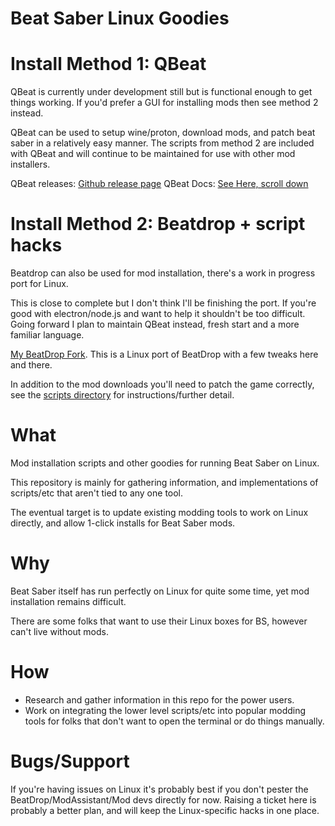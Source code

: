 # Beat Saber Linux Goodies

# Install Method 1: QBeat
QBeat is currently under development still but is functional enough to get things working. 
If you'd prefer a GUI for installing mods then see method 2 instead.

QBeat can be used to setup wine/proton, download mods, and patch beat saber in a relatively easy manner.
The scripts from method 2 are included with QBeat and will continue to be maintained for use with other mod installers.

QBeat releases: [Github release page](https://github.com/geefr/beatsaber-linux-goodies/releases) 
QBeat Docs:  [See Here, scroll down](https://github.com/geefr/beatsaber-linux-goodies/tree/QBeat/QBeat)

# Install Method 2: Beatdrop + script hacks
Beatdrop can also be used for mod installation, there's a work in progress port for Linux.

This is close to complete but I don't think I'll be finishing the port. If you're good with electron/node.js and want to help it shouldn't be too difficult. Going forward I plan to maintain QBeat instead, fresh start and a more familiar language.

[My BeatDrop Fork](https://github.com/geefr/BeatDrop/releases). This is a Linux port of BeatDrop with a few tweaks here and there.

In addition to the mod downloads you'll need to patch the game correctly, see the [scripts directory](scripts/README.md) for instructions/further detail.


# What
Mod installation scripts and other goodies for running Beat Saber on Linux.

This repository is mainly for gathering information, and implementations of scripts/etc that aren't tied to any one tool.

The eventual target is to update existing modding tools to work on Linux directly, and allow 1-click installs for Beat Saber mods.

# Why
Beat Saber itself has run perfectly on Linux for quite some time, yet mod installation remains difficult.

There are some folks that want to use their Linux boxes for BS, however can't live without mods.

# How
- Research and gather information in this repo for the power users.
- Work on integrating the lower level scripts/etc into popular modding tools for folks that don't want to open the terminal or do things manually.

# Bugs/Support
If you're having issues on Linux it's probably best if you don't pester the BeatDrop/ModAssistant/Mod devs directly for now.
Raising a ticket here is probably a better plan, and will keep the Linux-specific hacks in one place.
